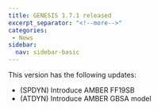 ```yaml
---
title: GENESIS 1.7.1 released
excerpt_separator: "<!--more-->"
categories:
 - News
sidebar:
  nav: sidebar-basic
---
```


This version has the following updates:

-   (SPDYN) Introduce AMBER FF19SB
-   (ATDYN) Introduce AMBER GBSA model
<!--more-->
